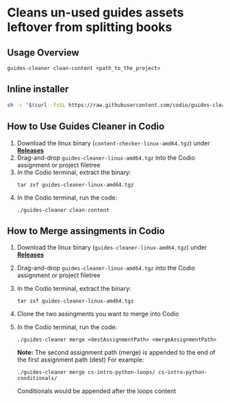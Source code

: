 # Cleans un-used guides assets leftover from splitting books

## Usage Overview
`guides-cleaner clean-content <path_to_the_project>`

## Inline installer

```bash
sh -c "$(curl -fsSL https://raw.githubusercontent.com/codio/guides-cleaner/master/installer.sh)"
```

## How to Use Guides Cleaner in Codio
1. Download the linux binary (`content-checker-linux-amd64.tgz`) under [**Releases**](https://github.com/codio/guides-cleaner/releases)
2. Drag-and-drop `guides-cleaner-linux-amd64.tgz` into the Codio assignment or project filetree
3. In the Codio terminal, extract the binary:
    ```
    tar zxf guides-cleaner-linux-amd64.tgz
    ```
4. In the Codio terminal, run the code:
    ```
    ./guides-cleaner clean-content
    ```
## How to Merge assingments in Codio
1. Download the linux binary (`guides-cleaner-linux-amd64.tgz`) under [**Releases**](https://github.com/codio/guides-cleaner/releases)
2. Drag-and-drop `guides-cleaner-linux-amd64.tgz` into the Codio assignment or project filetree
3. In the Codio terminal, extract the binary:
    ```
    tar zxf guides-cleaner-linux-amd64.tgz
    ```
4. Clone the two assingments you want to merge into Codio
5. In the Codio terminal, run the code:
    ```
    ./guides-cleaner merge <destAssignmentPath> <mergeAssignmentPath>
    ```

    **Note:** The second assignment path (merge) is appended to the end of the first assignment path (dest)
    For example:
    ```
    ./guides-cleaner merge cs-intro-python-loops/ cs-intro-python-conditionals/
    ```
    Conditionals would be appended after the loops content
